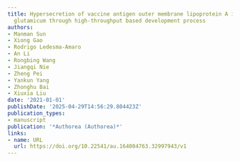 ```yaml
---
title: Hypersecretion of vaccine antigen outer membrane lipoprotein A in Corynebacterium
  glutamicum through high-throughput based development process
authors:
- Manman Sun
- Xiong Gao
- Rodrigo Ledesma‐Amaro
- An Li
- Rongbing Wang
- Jiangqi Nie
- Zheng Pei
- Yankun Yang
- Zhonghu Bai
- Xiuxia Liu
date: '2021-01-01'
publishDate: '2025-04-29T14:56:29.804423Z'
publication_types:
- manuscript
publication: '*Authorea (Authorea)*'
links:
- name: URL
  url: https://doi.org/10.22541/au.164004763.32997943/v1
---
```


